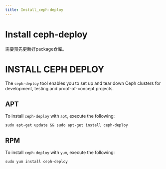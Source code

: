 ```yaml
---
title: Install_ceph-deploy
---
```


# Install ceph-deploy

需要预先更新好package仓库。

# **INSTALL CEPH DEPLOY**

The `ceph-deploy` tool enables you to set up and tear down Ceph clusters for development, testing and proof-of-concept projects.

## **APT**

To install `ceph-deploy` with `apt`, execute the following:

```
sudo apt-get update && sudo apt-get install ceph-deploy
```

## **RPM**

To install `ceph-deploy` with `yum`, execute the following:

```
sudo yum install ceph-deploy
```